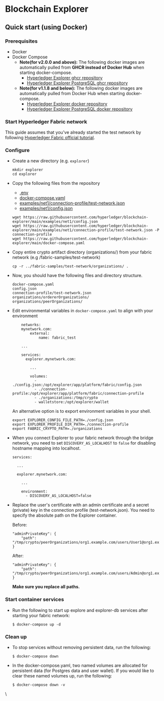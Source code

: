 # Blockchain Explorer

## Quick start (using Docker)

### Prerequisites

* Docker
* Docker Compose
  * **Note(for v2.0.0 and above):** The following docker images are automatically pulled from **GHCR instead of Docker Hub** when starting docker-compose.
    * [Hyperledger Explorer ghcr repository](https://github.com/hyperledger-labs/blockchain-explorer/pkgs/container/explorer)
    * [Hyperledger Explorer PostgreSQL ghcr repository](https://github.com/hyperledger-labs/blockchain-explorer/pkgs/container/explorer-db)
  * **Note(for v1.1.8 and below):** The following docker images are automatically pulled from Docker Hub when starting docker-compose.
    * [Hyperledger Explorer docker repository](https://hub.docker.com/r/hyperledger/explorer/)
    * [Hyperledger Explorer PostgreSQL docker repository](https://hub.docker.com/r/hyperledger/explorer-db)

### Start Hyperledger Fabric network

This guide assumes that you've already started the test network by following [Hyperledger Fabric official tutorial](https://hyperledger-fabric.readthedocs.io/en/latest/test_network.html).

### Configure

*   Create a new directory (e.g. `explorer`)

    ```
    mkdir explorer
    cd explorer
    ```
*   Copy the following files from the repository

    * [.env](https://github.com/hyperledger/blockchain-explorer/blob/main/.env)
    * [docker-compose.yaml](https://github.com/hyperledger/blockchain-explorer/blob/main/docker-compose.yaml)
    * [examples/net1/connection-profile/test-network.json](https://github.com/hyperledger/blockchain-explorer/blob/main/examples/net1/connection-profile/test-network.json)
    * [examples/net1/config.json](https://github.com/hyperledger/blockchain-explorer/blob/main/examples/net1/config.json)

    ```
    wget https://raw.githubusercontent.com/hyperledger/blockchain-explorer/main/examples/net1/config.json
    wget https://raw.githubusercontent.com/hyperledger/blockchain-explorer/main/examples/net1/connection-profile/test-network.json -P connection-profile
    wget https://raw.githubusercontent.com/hyperledger/blockchain-explorer/main/docker-compose.yaml
    ```
*   Copy entire crypto artifact directory (organizations/) from your fabric network (e.g /fabric-samples/test-network)

    ```
    cp -r ../fabric-samples/test-network/organizations/ .
    ```
*   Now, you should have the following files and directory structure.

    ```
    docker-compose.yaml
    config.json
    connection-profile/test-network.json
    organizations/ordererOrganizations/
    organizations/peerOrganizations/
    ```
*   Edit environmental variables in `docker-compose.yaml` to align with your environment

    ```
        networks:
        mynetwork.com:
            external:
                name: fabric_test

        ...

        services:
          explorer.mynetwork.com:

            ...

            volumes:
              - ./config.json:/opt/explorer/app/platform/fabric/config.json
              - ./connection-profile:/opt/explorer/app/platform/fabric/connection-profile
              - ./organizations:/tmp/crypto
              - walletstore:/opt/explorer/wallet
    ```

    An alternative option is to export environment variables in your shell.

    ```
    export EXPLORER_CONFIG_FILE_PATH=./config.json
    export EXPLORER_PROFILE_DIR_PATH=./connection-profile
    export FABRIC_CRYPTO_PATH=./organizations
    ```
*   When you connect Explorer to your fabric network through the bridge network, you need to set `DISCOVERY_AS_LOCALHOST` to `false` for disabling hostname mapping into localhost.

    ```
    services:

      ...

      explorer.mynetwork.com:

        ...

        environment:
          - DISCOVERY_AS_LOCALHOST=false
    ```
*   Replace the user's certificate with an admin certificate and a secret (private) key in the connection profile (test-network.json). You need to specify the absolute path on the Explorer container.

    Before:

    ```
    "adminPrivateKey": {
        "path": "/tmp/crypto/peerOrganizations/org1.example.com/users/User1@org1.example.com/msp/keystore/priv_sk"
    }
    ```

    After:

    ```
    "adminPrivateKey": {
        "path": "/tmp/crypto/peerOrganizations/org1.example.com/users/Admin@org1.example.com/msp/keystore/priv_sk"
    }
    ```

    **Make sure you replace all paths.**

### Start container services

*   Run the following to start up explore and explorer-db services after starting your fabric network:

    ```
    $ docker-compose up -d
    ```

### Clean up

*   To stop services without removing persistent data, run the following:

    ```
    $ docker-compose down
    ```
*   In the docker-compose.yaml, two named volumes are allocated for persistent data (for Postgres data and user wallet). If you would like to clear these named volumes up, run the following:

    ```
    $ docker-compose down -v
    ```

\
